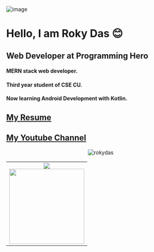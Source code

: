 ![image](https://drive.google.com/uc?export=view&id=1E34QV_xR_nX4QyaKuV-9cQS4CmmDHKpm)

# Hello, I am Roky Das 😊
## Web Developer at Programming Hero

#### MERN stack web developer. 
#### Third year student of CSE CU.
#### Now learning Android Development with Kotlin.

## [My Resume](https://drive.google.com/file/d/1CgI-MBkWILCNSxn4MrJ_EQjRnhFz0sar/view)
## [My Youtube Channel](https://www.youtube.com/channel/UC9EjQgVzxa-Uw_HdYgt-BuQ)

<div style="width: 100%;" align="center">
  <img  src="https://github-readme-streak-stats.herokuapp.com/?user=rokydas" alt="rokydas" />
</div>

<table>
  <tr>
    <td>
      <div style="width: 100%;" align="center">
        <img src="https://github-readme-stats.vercel.app/api?username=rokydas&&show_icons=true&title_color=ffffff&icon_color=bb2acf&text_color=daf7dc&bg_color=151515"/>
      </div>
      <div style="width: 100%;" align="center">
        <img height="200em" src="https://github-readme-stats.vercel.app/api/top-langs/?username=rokydas&show_icons=true&hide_border=true&layout=compact&langs_count=8"/> 
      </div>
    </td>
  </tr>
</table>
